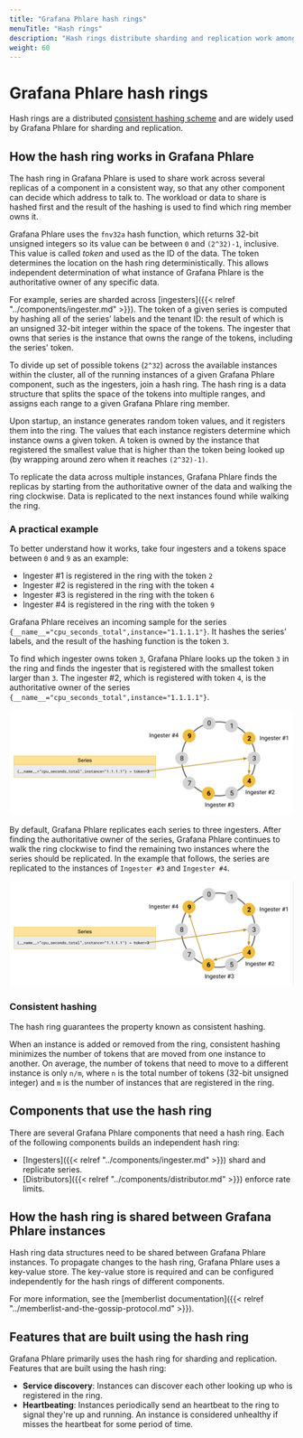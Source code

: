 ```yaml
---
title: "Grafana Phlare hash rings"
menuTitle: "Hash rings"
description: "Hash rings distribute sharding and replication work among Grafana Phlare components."
weight: 60
---
```


# Grafana Phlare hash rings

Hash rings are a distributed [consistent hashing scheme](https://en.wikipedia.org/wiki/Consistent_hashing) and are widely used by Grafana Phlare for sharding and replication.

## How the hash ring works in Grafana Phlare

The hash ring in Grafana Phlare is used to share work across several replicas of a component in a consistent way, so that any other component can decide which address to talk to.
The workload or data to share is hashed first and the result of the hashing is used to find which ring member owns it.

Grafana Phlare uses the `fnv32a` hash function, which returns 32-bit unsigned integers so its value can be between `0` and `(2^32)-1`, inclusive.
This value is called _token_ and used as the ID of the data.
The token determines the location on the hash ring deterministically.
This allows independent determination of what instance of Grafana Phlare is the authoritative owner of any specific data.

For example, series are sharded across [ingesters]({{< relref "../components/ingester.md" >}}).
The token of a given series is computed by hashing all of the series’ labels and the tenant ID: the result of which is an unsigned 32-bit integer within the space of the tokens.
The ingester that owns that series is the instance that owns the range of the tokens, including the series' token.

To divide up set of possible tokens (`2^32`) across the available instances within the cluster, all of the running instances of a given Grafana Phlare component, such as the ingesters, join a hash ring.
The hash ring is a data structure that splits the space of the tokens into multiple ranges, and assigns each range to a given Grafana Phlare ring member.

Upon startup, an instance generates random token values, and it registers them into the ring.
The values that each instance registers determine which instance owns a given token.
A token is owned by the instance that registered the smallest value that is higher than the token being looked up (by wrapping around zero when it reaches `(2^32)-1)`.

To replicate the data across multiple instances, Grafana Phlare finds the replicas by starting from the authoritative owner of the data and walking the ring clockwise.
Data is replicated to the next instances found while walking the ring.

### A practical example

To better understand how it works, take four ingesters and a tokens space between `0` and `9` as an example:

- Ingester #1 is registered in the ring with the token `2`
- Ingester #2 is registered in the ring with the token `4`
- Ingester #3 is registered in the ring with the token `6`
- Ingester #4 is registered in the ring with the token `9`

Grafana Phlare receives an incoming sample for the series `{__name__="cpu_seconds_total",instance="1.1.1.1"}`.
It hashes the series’ labels, and the result of the hashing function is the token `3`.

To find which ingester owns token `3`, Grafana Phlare looks up the token `3` in the ring and finds the ingester that is registered with the smallest token larger than `3`.
The ingester #2, which is registered with token `4`, is the authoritative owner of the series `{__name__="cpu_seconds_total",instance="1.1.1.1"}`.

[//]: # "Diagram source at https://docs.google.com/presentation/d/1bHp8_zcoWCYoNU2AhO2lSagQyuIrghkCncViSqn14cU/edit"

![Hash ring without replication](hash-ring-without-replication.png)

By default, Grafana Phlare replicates each series to three ingesters.
After finding the authoritative owner of the series, Grafana Phlare continues to walk the ring clockwise to find the remaining two instances where the series should be replicated.
In the example that follows, the series are replicated to the instances of `Ingester #3` and `Ingester #4`.

![Hash ring with replication](hash-ring-with-replication.png)

[//]: # "Diagram source at https://docs.google.com/presentation/d/1bHp8_zcoWCYoNU2AhO2lSagQyuIrghkCncViSqn14cU/edit"

### Consistent hashing

The hash ring guarantees the property known as consistent hashing.

When an instance is added or removed from the ring, consistent hashing minimizes the number of tokens that are moved from one instance to another.
On average, the number of tokens that need to move to a different instance is only `n/m`, where `n` is the total number of tokens (32-bit unsigned integer) and `m` is the number of instances that are registered in the ring.

## Components that use the hash ring

There are several Grafana Phlare components that need a hash ring.
Each of the following components builds an independent hash ring:

- [Ingesters]({{< relref "../components/ingester.md" >}}) shard and replicate series.
- [Distributors]({{< relref "../components/distributor.md" >}}) enforce rate limits.

## How the hash ring is shared between Grafana Phlare instances

Hash ring data structures need to be shared between Grafana Phlare instances.
To propagate changes to the hash ring, Grafana Phlare uses a key-value store.
The key-value store is required and can be configured independently for the hash rings of different components.

For more information, see the [memberlist documentation]({{< relref "../memberlist-and-the-gossip-protocol.md" >}}).

## Features that are built using the hash ring

Grafana Phlare primarily uses the hash ring for sharding and replication.
Features that are built using the hash ring:

- **Service discovery**: Instances can discover each other looking up who is registered in the ring.
- **Heartbeating**: Instances periodically send an heartbeat to the ring to signal they're up and running. An instance is considered unhealthy if misses the heartbeat for some period of time.
